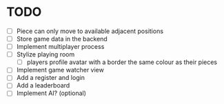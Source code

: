 # TODO

- [ ] Piece can only move to available adjacent positions
- [ ] Store game data in the backend
- [ ] Implement multiplayer process
- [ ] Stylize playing room
    - [  ] players profile avatar with a border the same colour as their pieces
- [ ] Implement game watcher view
- [ ] Add a register and login
- [ ] Add a leaderboard
- [ ] Implement AI? (optional)
